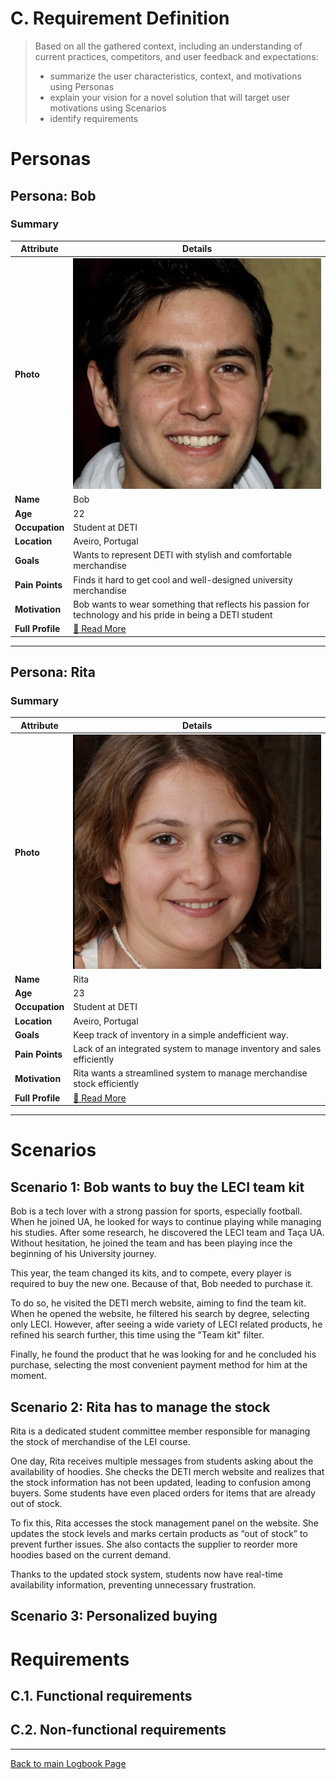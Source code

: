 
# C. Requirement Definition
>	Based on all the gathered context, including an understanding of current practices, competitors, and user feedback and expectations: 
>	- summarize the user characteristics, context, and motivations using Personas
>	- explain your vision for a novel solution that will target user motivations using Scenarios
>	- identify requirements

# Personas

## Persona: Bob
### Summary 
| Attribute        | Details                                       |
| ---------------- | --------------------------------------------- |
| **Photo**        | ![Bob /100](/stage2_requirements/personas/bob.png)                 |
| **Name**         | Bob                                           |
| **Age**          | 22                                            |
| **Occupation**   | Student at DETI                          |
| **Location**     | Aveiro, Portugal                              |
| **Goals**        | Wants  to  represent  DETI  with  stylish and comfortable merchandise        |
| **Pain Points**  | Finds  it  hard  to  get  cool  and  well-designed university merchandise   |
| **Motivation**   | Bob wants to wear something that reflects his passion for technology and his pride in being a DETI student |
| **Full Profile** | [📄 Read More](/stage2_requirements/personas/Bob.md) |

---
## Persona: Rita 
### Summary 
| Attribute        | Details                                       |
| ---------------- | --------------------------------------------- |
| **Photo**        | ![Rita /100](/stage2_requirements/personas/rita.png)            |
| **Name**         | Rita                               |
| **Age**          | 23                                |
| **Occupation**   | Student at DETI                          |
| **Location**     | Aveiro, Portugal                               |
| **Goals**        | Keep track of inventory in a simple andefficient way.          |
| **Pain Points**  | Lack of an integrated system to manage inventory and sales efficiently              |
| **Motivation**   | Rita wants a streamlined system to manage merchandise stock efficiently               |
| **Full Profile** | [📄 Read More](/stage2_requirements/personas/rita.md) |

---





# Scenarios


## Scenario 1: Bob wants to buy the LECI team kit

Bob is a tech lover with a strong passion for sports, especially football. When he joined UA, he looked for ways to continue playing while managing his studies. After some research, he discovered the LECI team and Taça UA. Without hesitation, he joined the team and has been playing ince the beginning of his University journey. 

This year, the team changed its kits, and to compete, every player is required to buy the new one. Because of that, Bob needed to purchase it.

To do so, he visited the DETI merch website, aiming to find the team kit. When he opened the website, he filtered his search by degree, selecting only LECI. However, after seeing a wide variety of LECI related products, he refined his search further, this time using the "Team kit" filter.

Finally, he found the product that he was looking for and he concluded his purchase, selecting the most convenient payment method for him at the moment.

## Scenario 2: Rita has to manage the stock

Rita is a dedicated student committee member responsible for managing the stock of merchandise of the LEI course.

One day, Rita receives multiple messages from students asking about the availability of hoodies. She checks the DETI merch website and realizes that the stock information has not been updated, leading to confusion among buyers. Some students have even placed orders for items that are already out of stock.

To fix this, Rita accesses the stock management panel on the website. She updates the stock levels and marks certain products as “out of stock” to prevent further issues. She also contacts the supplier to reorder more hoodies based on the current demand.

Thanks to the updated stock system, students now have real-time availability information, preventing unnecessary frustration.

## Scenario 3: Personalized buying


# Requirements





## C.1. Functional requirements


## C.2. Non-functional requirements


---
[Back to main Logbook Page](hci_logbook.md)